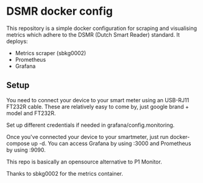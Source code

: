 # DSMR docker config

This repository is a simple docker configuration for scraping and visualising metrics which adhere to the DSMR (Dutch Smart Reader) standard. It deploys:

- Metrics scraper (sbkg0002)
- Prometheus
- Grafana

## Setup

You need to connect your device to your smart meter using an USB-RJ11 FT232R cable. These are relatively easy to come by, just google brand + model and FT232R.

Set up different credentials if needed in grafana/config.monitoring.

Once you've connected your device to your smartmeter, just run docker-compose up -d.
You can access Grafana by using <ip>:3000 and Prometheus by using <ip>:9090.

This repo is basically an opensource alternative to P1 Monitor.

Thanks to sbkg0002 for the metrics container.